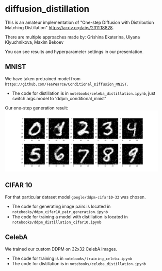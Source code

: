 # diffusion_distillation

This is an amateur implementation of "One-step Diffusion with Distribution Matching Distillation" https://arxiv.org/abs/2311.18828.

There are multiple approaches made by: Grishina Ekaterina, Ulyana Klyuchnikova, Maxim Bekoev

You can see results and hyperparameter settings in our presentation.

## MNIST
We have taken pretrained model from `https://github.com/TeaPearce/Conditional_Diffusion_MNIST`.

- The code for distillation is in `notebooks/celeba_distillation.ipynb`, just switch args.model to 'ddpm_conditional_mnist'

Our one-step generation result:
<img src="https://github.com/GrishKate/diffusion_distillation/blob/main/imgs/1_step.png" />

## CIFAR 10
For that particular dataset model  `google/ddpm-cifar10-32` was chosen. 

- The code for generating image pairs is located in `notebooks/ddpm_cifar10_pair_generation.ipynb`
- The code for training a model with distillation is located in `notebooks/ddpm_distillation_cifar10.ipynb`

## CelebA
We trained our custom DDPM on 32x32 CelebA images. 

- The code for training is in `notebooks/training_celeba.ipynb`
- The code for distillation is in `notebooks/celeba_distillation.ipynb`
